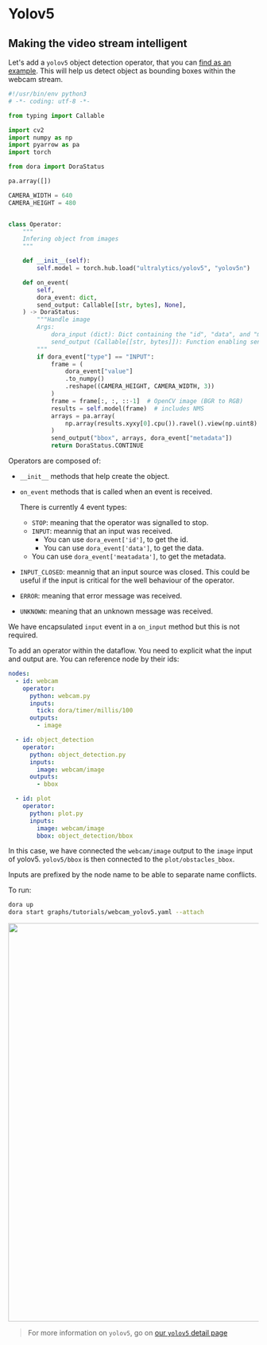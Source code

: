 # Yolov5

## Making the video stream intelligent

Let's add a `yolov5` object detection operator, that you can [find as an example](https://raw.githubusercontent.com/dora-rs/dora/main/examples/python-operator-dataflow/object_detection.py). This will help us detect object as bounding boxes within the webcam stream.

```python
#!/usr/bin/env python3
# -*- coding: utf-8 -*-

from typing import Callable

import cv2
import numpy as np
import pyarrow as pa
import torch

from dora import DoraStatus

pa.array([])

CAMERA_WIDTH = 640
CAMERA_HEIGHT = 480


class Operator:
    """
    Infering object from images
    """

    def __init__(self):
        self.model = torch.hub.load("ultralytics/yolov5", "yolov5n")

    def on_event(
        self,
        dora_event: dict,
        send_output: Callable[[str, bytes], None],
    ) -> DoraStatus:
        """Handle image
        Args:
            dora_input (dict): Dict containing the "id", "data", and "metadata"
            send_output (Callable[[str, bytes]]): Function enabling sending output back to dora.
        """
        if dora_event["type"] == "INPUT":
            frame = (
                dora_event["value"]
                .to_numpy()
                .reshape((CAMERA_HEIGHT, CAMERA_WIDTH, 3))
            )
            frame = frame[:, :, ::-1]  # OpenCV image (BGR to RGB)
            results = self.model(frame)  # includes NMS
            arrays = pa.array(
                np.array(results.xyxy[0].cpu()).ravel().view(np.uint8)
            )
            send_output("bbox", arrays, dora_event["metadata"])
            return DoraStatus.CONTINUE
```

Operators are composed of:

- `__init__` methods that help create the object.

- `on_event` methods that is called when an event is received.

  There is currently 4 event types:
  - `STOP`: meaning that the operator was signalled to stop.
  - `INPUT`: meannig that an input was received.
    - You can use `dora_event['id']`, to get the id.
    - You can use `dora_event['data']`, to get the data.
  - You can use `dora_event['meatadata']`, to get the metadata.
- `INPUT_CLOSED`: meannig that an input source was closed. This could be useful if the input is critical for the well behaviour of the operator.
- `ERROR`: meaning that error message was received.
- `UNKNOWN`: meaning that an unknown message was received.

We have encapsulated `input` event in a `on_input` method but this is not required.

To add an operator within the dataflow. You need to explicit what the input and output are. You can reference node by their ids:

```yaml {10-16}
nodes:
  - id: webcam
    operator:
      python: webcam.py
      inputs:
        tick: dora/timer/millis/100
      outputs:
        - image

  - id: object_detection
    operator:
      python: object_detection.py
      inputs:
        image: webcam/image
      outputs:
        - bbox

  - id: plot
    operator:
      python: plot.py
      inputs:
        image: webcam/image
        bbox: object_detection/bbox
```

In this case, we have connected the `webcam/image` output to the `image` input of yolov5. `yolov5/bbox` is then connected to the `plot/obstacles_bbox`.

Inputs are prefixed by the node name to be able to separate name conflicts.

To run: 

```bash
dora up
dora start graphs/tutorials/webcam_yolov5.yaml --attach
```
<p align="center">
    <img src="/img/webcam_yolov5.png" width="800"/>
</p>

> For more information on `yolov5`, go on [our `yolov5` detail page](/docs/nodes_operators/yolov5_op)